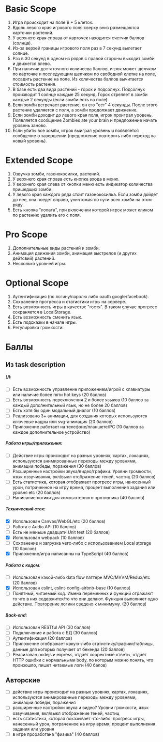 # Basic Scope
1. Игра происходит на поле 9 * 5 клеток.
2. Вдоль левого края игрового поля сверху вниз размещаются карточки растений.
3. У верхнего края справа от карточек находится счетчик баллов (солнца).
4. Из-за верхей границы игрового поля раз в 7 секунд вылетает солнце.
5. Раз в 30 секунд в одном из рядов с правой стороны выходит зомби и движется влево.
6. При наличии достаточного количесва баллов, игрок может щелчком по карточке и последующим щелчком по свободной клетке на поле, посадить растение на поле. Из количества баллов вычитается стоимость растения.
7. В базе есть два вида растений - горох и подсолнух. Подсолнух производит 1 солнце каждые 25 секунд. Горох стреляет в зомби каждые 2 секунды (если зомби есть на поле).
8. Если зомби встречает растение, он его "ест" 4 секунды. После этого растение удаляется с поля, а зомби продолжает движение.
9. Если зомби доходит до левого края поля, игрок проиграл уровень. Появляется сообщение Zombies ate your brain и предложение начать уровень заново.
10. Если убиты все зомби, игрок выиграл уровень и появляется сообщение о завершении (предложение повторить либо переход на новый уровень).

# Extended Scope
1. Озвучка зомби, газонокосилки, растений.
2. У верхнего края справа есть кнопка входа в меню.
3. У верхнего края слева от кнопки меню есть индикатор количества пришедщих зомби.
4. У левого края каждого ряда стоит газонокосилка. Если зомби дойдет до нее, она поедет вправо, уничтожая по пути всех хомби на этом ряду.
5. Есть кнопка "лопата", при включении которой игрок может кликом по растению удалить его с поля.

# Pro Scope
1. Дополнительные виды растений и зомби.
2. Анимация движения зомби, анимация выстрелов (и других дейтсвий) растений.
3. Несколько уровней игры.

# Optional Scope
1. Аутентификация (по логину/паролю либо oauth google/facebook).
2. Сохранение прогресса и статистики игры на сервере.
3. Есть возможность игры в качестве "гостя". В таком случае прогресс сохраняется в LocalStorage.
4. Есть возможность сменить язык.
5. Есть подсказки в начале игры.
6. Регулировка громкости.




# Баллы
## Из task description
##### UI:
- [ ] Есть возможность управление приложением/игрой с клавиатуры или наличие более пяти hot keys (20 баллов)
- [ ] Есть возможность переключения 2 и более языков (10 баллов за каждый дополнительный язык, но не более 20 баллов)
- [ ] Есть хотя бы один модальный диалог (10 баллов)
- [ ] Реализовано 3+ анимации, для создания которых используются ключевые кадры или svg-анимация (20 баллов)
- [ ] Приложение работает на телефоне/планшете/PC (10 баллов за каждое дополнительное устройство)

##### Работа игры/приложения:
- [ ] Действие игры происходит на разных уровнях, картах, локациях, используются анимированные переходы между уровнями, анимации победы, поражения (30 баллов)
- [ ] Расширенные настройки звука/видео/графики. Уровни громкости, язык озвучивания, вкл/выкл отображение теней, частиц (20 баллов)
- [ ] Есть статистика, которая отображает прогресс игры, нанесенный урон, потраченное на игру время, процент выполнения задания или уровня etc  (20 баллов)
- [ ] Написание логики для компьютерного противника (40 баллов)
##### Технический стек:
- [x] Использован Canvas/WebGL/etc (20 баллов)
- [ ] Работа с Audio API (10 баллов)
- [ ] Есть не меньше двадцати Unit test (20 баллов)
- [x] Использован webpack (10 баллов)
- [ ] Сохранение и загрузка чего-либо с использованием Local storage (10 баллов)
- [x] Приложение/игра написанны на TypeScript (40 баллов)

##### Работа с кодом:
- [ ] Использован какой-либо data flow паттерн MVC/MVVM/Redux/etc (20 баллов)
- [x] Использован eslint, eslint-config-airbnb-base (10 баллов)
- [ ] Понятный, читаемый код. Имена переменных и функций отражают то что в них содержится/то что они делают. Функция выполняет одно действие. Повторение логики сведено к минимуму. (20 баллов)

##### Back-end:
- [ ] Использован RESTful API (30 баллов)
- [ ] Подключение и работа с БД (30 баллов)
- [ ] Аутентификация (20 баллов)
- [ ] Приложение отображает какую-либо статистику/графики/таблицы, данные для которых получает от бекенда (20 баллов)
- [ ] Реализован nodejs и express, отдаёт корректные ответы, отдаёт HTTP ошибки с нормальными body, по которым можно понять, что произошло, пишет читаемые логи (40 балов)

## Авторские
- [ ] действие игры происходит на разных уровнях, картах, локациях, используются анимированные переходы между уровнями, анимации победы, поражения
- [ ] расширенные настройки звука и видео? Уровни громкости, язык озвучивания, вкл/выкл отображение теней, частиц
- [ ] есть статистика, которая показывает что-либо: прогресс игры, нанесенный урон, потраченное на игру время, процент выполнения задания или уровня
- [ ] в игре проработана "физика" (40 баллов)
